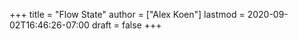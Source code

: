 +++
title = "Flow State"
author = ["Alex Koen"]
lastmod = 2020-09-02T16:46:26-07:00
draft = false
+++
